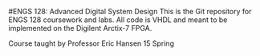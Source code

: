 #ENGS 128: Advanced Digital System Design
This is the Git repository for ENGS 128 coursework and labs. All code is VHDL and meant to be implemented on the Digilent Arctix-7 FPGA. 

Course taught by Professor Eric Hansen
15 Spring
